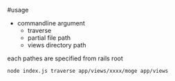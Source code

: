 #usage
- commandline argument
  - traverse
  - partial file path
  - views directory path

each pathes are specified from rails root

```
node index.js traverse app/views/xxxx/moge app/views
```
